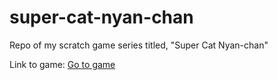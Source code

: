 # super-cat-nyan-chan
Repo of my scratch game series titled, "Super Cat Nyan-chan"

Link to game: 
<a href="https://scratch.mit.edu/projects/1147915240">Go to game</a>
